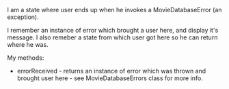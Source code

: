 I am a state where user ends up when he invokes a MovieDatabaseError (an exception). 

I remember an instance of error which brought a user here, and display it's message. I also remeber a state from which user got here so he can return where he was.

My methods:
* errorReceived - returns an instance of error which was thrown and brought user here - see MovieDatabaseErrors class for more info.